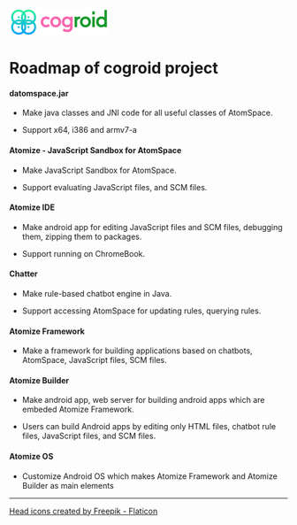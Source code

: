 [![cogroid.com](https://github.com/cogroid/resources/raw/main/images/banner/cogroid-48.png)](https://cogroid.com)

# Roadmap of cogroid project

#### datomspace.jar

* Make java classes and JNI code for all useful classes of AtomSpace.

* Support x64, i386 and armv7-a

#### Atomize - JavaScript Sandbox for AtomSpace

* Make JavaScript Sandbox for AtomSpace.

* Support evaluating JavaScript files, and SCM files.

#### Atomize IDE

* Make android app for editing JavaScript files and SCM files, debugging them, zipping them to packages.

* Support running on ChromeBook.

#### Chatter

* Make rule-based chatbot engine in Java.

* Support accessing AtomSpace for updating rules, querying rules.

#### Atomize Framework

* Make a framework for building applications based on chatbots, AtomSpace, JavaScript files, SCM files.

#### Atomize Builder

* Make android app, web server for building android apps which are embeded Atomize Framework.

* Users can build Android apps by editing only HTML files, chatbot rule files, JavaScript files, and SCM files.

#### Atomize OS

* Customize Android OS which makes Atomize Framework and Atomize Builder as main elements

---
[Head icons created by Freepik - Flaticon](https://www.flaticon.com/free-icons/head)
